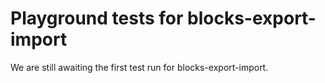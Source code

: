# Playground tests for blocks-export-import
We are still awaiting the first test run for blocks-export-import.
